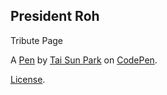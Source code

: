President Roh
-------------
Tribute Page

A [Pen](http://codepen.io/tyson90/pen/qRmgVQ) by [Tai Sun Park](http://codepen.io/tyson90) on [CodePen](http://codepen.io/).

[License](http://codepen.io/tyson90/pen/qRmgVQ/license).